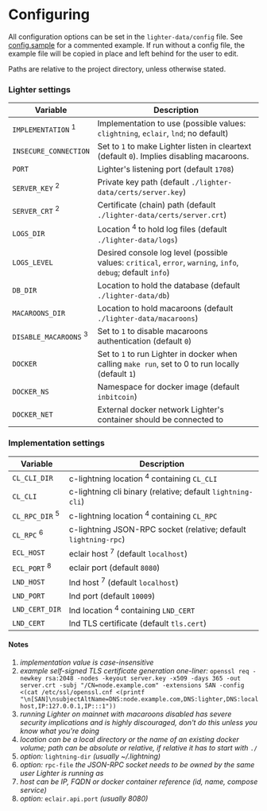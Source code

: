 # Configuring

All configuration options can be set in the `lighter-data/config` file.
See [config.sample](/lighter-data/config.sample) for a commented example.
If run without a config file, the example file will be copied in place and
left behind for the user to edit.

Paths are relative to the project directory, unless otherwise stated.

### Lighter settings

| Variable                      | Description                                                                |
| ----------------------------- | -------------------------------------------------------------------------- |
| `IMPLEMENTATION` <sup>1</sup> | Implementation to use (possible values: `clightning`, `eclair`, `lnd`; no default) |
| `INSECURE_CONNECTION`         | Set to `1` to make Lighter listen in cleartext (default `0`). Implies disabling macaroons. |
| `PORT`                        | Lighter's listening port (default `1708`)                                  |
| `SERVER_KEY` <sup>2</sup>     | Private key path (default `./lighter-data/certs/server.key`)               |
| `SERVER_CRT` <sup>2</sup>     | Certificate (chain) path (default `./lighter-data/certs/server.crt`)       |
| `LOGS_DIR`                    | Location <sup>4</sup> to hold log files (default `./lighter-data/logs`)    |
| `LOGS_LEVEL`                  | Desired console log level (possible values: `critical`, `error`, `warning`, `info`, `debug`; default `info`) |
| `DB_DIR`                      | Location to hold the database (default `./lighter-data/db`)                |
| `MACAROONS_DIR`               | Location to hold macaroons (default `./lighter-data/macaroons`)            |
| `DISABLE_MACAROONS` <sup>3</sup> | Set to `1` to disable macaroons authentication (default `0`)            |
| `DOCKER`                      | Set to `1` to run Lighter in docker when calling `make run`, set to 0 to run locally (default `1`) |
| `DOCKER_NS`                   | Namespace for docker image (default `inbitcoin`)                           |
| `DOCKER_NET`                  | External docker network Lighter's container should be connected to         |

### Implementation settings

| Variable                     | Description                                                     |
| ---------------------------- | --------------------------------------------------------------- |
| `CL_CLI_DIR`                 | c-lightning location <sup>4</sup> containing `CL_CLI`           |
| `CL_CLI`                     | c-lightning  cli binary (relative; default `lightning-cli`)     |
| `CL_RPC_DIR` <sup>5</sup>    | c-lightning location <sup>4</sup> containing `CL_RPC`           |
| `CL_RPC` <sup>6</sup>        | c-lightning JSON-RPC socket (relative; default `lightning-rpc`) |
| `ECL_HOST`                   | eclair host <sup>7</sup> (default `localhost`)                  |
| `ECL_PORT` <sup>8</sup>      | eclair port (default `8080`)                                    |
| `LND_HOST`                   | lnd host <sup>7</sup> (default `localhost`)                     |
| `LND_PORT`                   | lnd port (default `10009`)                                      |
| `LND_CERT_DIR`               | lnd location <sup>4</sup> containing `LND_CERT`                 |
| `LND_CERT`                   | lnd TLS certificate (default `tls.cert`)                        |


#### Notes

1. _implementation value is case-insensitive_
2. _example self-signed TLS certificate generation one-liner:_
   `openssl req -newkey rsa:2048 -nodes -keyout server.key -x509 -days 365 -out server.crt -subj "/CN=node.example.com" -extensions SAN -config <(cat /etc/ssl/openssl.cnf <(printf "\n[SAN]\nsubjectAltName=DNS:node.example.com,DNS:lighter,DNS:localhost,IP:127.0.0.1,IP:::1"))`
3. _running Lighter on mainnet with macaroons disabled has severe security
   implications and is highly discouraged, don't do this unless you know
   what you're doing_
4. _location can be a local directory or the name of an existing docker volume;
   path can be absolute or relative, if relative it has to start with_ `./`
5. _option:_ `lightning-dir` _(usually ~/.lightning)_
6. _option:_ `rpc-file` _the JSON-RPC socket needs to be owned by the same user
   Lighter is running as_
7. _host can be IP, FQDN or docker container reference (id, name,
   compose service)_
8. _option:_ `eclair.api.port` _(usually 8080)_
